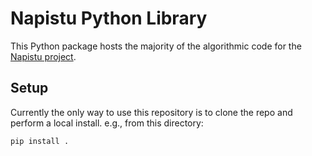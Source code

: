 # Napistu Python Library

This Python package hosts the majority of the algorithmic code for the [Napistu project](https://github.com/napistu/napistu).

## Setup

Currently the only way to use this repository is to clone the repo and perform a local install. e.g., from this directory:

```bash
pip install .
```
